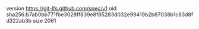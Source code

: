 version https://git-lfs.github.com/spec/v1
oid sha256:b7ab0bb771fbe3028ff839e8f85283d032e99419b2b87038b1c83d8fd322ab3b
size 2061
